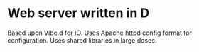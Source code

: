 # Web server written in D
Based upon Vibe.d for IO. Uses Apache httpd config format for configuration. Uses shared libraries in large doses.
